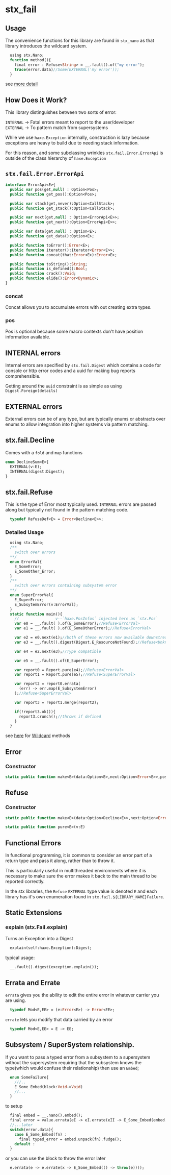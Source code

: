 # stx_fail

## Usage
  The convenience functions for this library are found in `stx_nano` as that library introduces the wildcard system.

```haxe
  using stx.Nano;
  function method(){
    final error : Refuse<String> = __.fault().of("my error");
    trace(error.data)//Some(EXTERNAL('my error'));
  }
```
see [more detail](#detailed-usage)

## How Does it Work?

This library distinguishes between two sorts of error: 

`INTERNAL` -> Fatal errors meant to report to the user/developer  
`EXTERNAL` -> To pattern match from supersystems

While we use `haxe.Exception` internally, construction is lazy because exceptions are heavy to build due to needing stack information.  

For this reason, and some subclassing wrinkles `stx.fail.Error.ErrorApi` is outside of the class hierarchy of `haxe.Exception`

## `stx.fail.Error.ErrorApi`

```haxe
interface ErrorApi<E>{
  public var pos(get,null) : Option<Pos>;
  public function get_pos():Option<Pos>;

  public var stack(get,never):Option<CallStack>;
  public function get_stack():Option<CallStack>;

  public var next(get,null) : Option<ErrorApi<E>>;
  public function get_next():Option<ErrorApi<E>>;

  public var data(get,null) : Option<E>;
  public function get_data():Option<E>;

  public function toError():Error<E>;
  public function iterator():Iterator<Error<E>>;
  public function concat(that:Error<E>):Error<E>;

  public function toString():String;
  public function is_defined():Bool;
  public function crack():Void;
  public function elide():Error<Dynamic>;
}
```

### concat

Concat allows you to accumulate errors with out creating extra types.

### pos

Pos is optional because some macro contexts don't have position information available.

## INTERNAL errors

Internal errors are specified by `stx.fail.Digest` which contains a code for console or http error codes and a uuid for making bug reports comprehensible.

Getting around the `uuid` constraint is as simple as using `Digest.Foreign(details)`

## EXTERNAL errors

External errors can be of any type, but are typically enums or abstracts over enums to allow integration into higher systems via pattern matching.

## stx.fail.Decline

Comes with a `fold` and `map` functions
```haxe
enum DeclineSum<E>{
  EXTERNAL(v:E);
  INTERNAL(digest:Digest);
}
```

## stx.fail.Refuse

This is the type of Error most typically used. `INTERNAL` errors are passed along but typically not found in the pattern matching code.

```haxe
  typedef RefuseDef<E> = Error<Decline<E>>;
```

### Detailed Usage

```haxe
  using stx.Nano;
  /**
    switch over errors 
  **/
  enum ErrorVal{
    E_SomeError;
    E_SomeOther_Error;
  }
  /**
    switch over errors containing subsystem error
  **/
  enum SuperErrorVal{
    E_SuperError;
    E_SubsytemError(v:ErrorVal);
  }
  static function main(){
    //                v--`haxe.PosInfos` injected here as `stx.Pos`
    var e0 = __.fault( ).of(E_SomeError);//Refuse<ErrorVal>
    var e1 = __.fault( ).of(E_SomeOtherError);//Refuse<ErrorVal>

    var e2 = e0.next(e1);//both of these errors now available downstream.
    var e3 = __.fault().digest(Digest.E_ResourceNotFound);//Refuse<Unknown>;

    var e4 = e2.next(e3);//Type compatible

    var e5 = __.fault().of(E_SuperError);

    var report0 = Report.pure(e4);//Refuse<ErrorVal>
    var report1 = Report.pure(e5);//Refuse<SuperErrorVal>

    var report2 = report0.errata(
      (err) -> err.map(E_SubsystemError)
    );//Refuse<SuperErrorVal>

    var report3 = report1.merge(report2);

    if(!report3.ok()){
      report3.crunch();//throws if defined
    }
  }
```

see [here](https://github/ohmrun/stx_nano) for [Wildcard](https://github.com/ohmrun/stx_nano/blob/develop/src/main/haxe/stx/nano/Wildcard.hx) methods

## Error

### Constructor

```haxe
static public function make<E>(data:Option<E>,next:Option<Error<E>>,pos:Option<Pos>);
```

## Refuse

### Constructor

```haxe 
static public function make<E>(data:Option<Decline<E>>,next:Option<Error<Decline<E>>>,pos:Option<Pos>)
```


```haxe
static public function pure<E>(v:E)
```

## Functional Errors

  In functional programming, it is common to consider an error part of a return type and pass it along, rather than to throw it. 
  
  This is particularly useful in multithreaded environments where it is necessary to make sure the error makes it back to the main thread to be reported correctly.

  In the stx libraries, the `Refuse` `EXTERNAL` type value is denoted `E` and each library has it's own enumeration found in `stx.fail.${LIBRARY_NAME}Failure`.

## Static Extensions


### **explain** (stx.Fail.explain)
Turns an Exception into a Digest
```haxe
  explain(self:haxe.Exception):Digest;
```

typical usage:  
```haxe 
  __.fault().digest(exception.explain());
```

## Errata and Errate

`errata` gives you the ability to edit the entire error in whatever carrier you are using. 
```haxe
  typedef Mod<E,EE> = (e:Error<E>) -> Error<EE>;
```

`errate` lets you modify that data carried by an error
```haxe
  typedef Mod<E,EE> = E -> EE;
```

## Subsystem / SuperSystem relationship.

If you want to pass a typed error from a subsystem to a supersystem without the supersystem requiring that the subsystem knows the type(which would confuse their relationship) then use an `Embed`;

```haxe
  enum SomeFailure{
    ///..
    E_Some_Embed(block:Void->Void)
    //...
  }
```
to setup
```haxe
  final embed = __.nano().embed();
  final error = value.errata(eI -> eI.errate(eII -> E_Some_Embed(embed.pack(eI))));
  //...later
  switch(error.data){
    case E_Some_Embed(fn) : 
      final typed_error = embed.unpack(fn).fudge();
    default :  
  }
```

or you can use the block to throw the error later

```haxe
  e.errata(e -> e.errate(x -> E_Some_Embed(() -> throw(e))));
```
